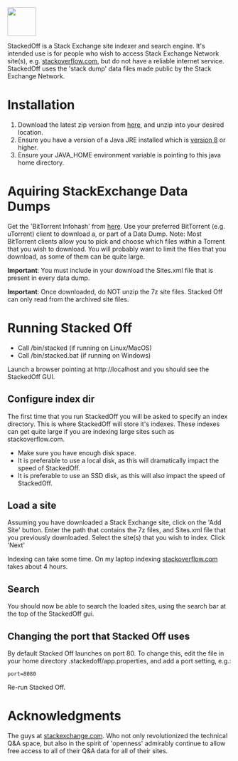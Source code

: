 <img height="64px" src="https://github.com/benjwarner/stacked/blob/master/src/main/resources/webapp/stacked-off-white.png"/>

StackedOff is a Stack Exchange site indexer and search engine.  It's
intended use is for people who wish to access Stack Exchange Network site(s), 
e.g. <a href="stackoverflow.com">stackoverflow.com</a>, but do not have a reliable internet service.  
StackedOff uses the 'stack dump' data files made public by the Stack Exchange Network.

# Installation
1. Download the latest zip version from <a href="https://github.com/benjwarner/stacked">here</a>, and unzip into your desired location.
2. Ensure you have a version of a Java JRE installed which is <a href="https://www.oracle.com/technetwork/java/javase/downloads/jre8-downloads-2133155.html">version 8</a> or higher.
3. Ensure your JAVA_HOME environment variable is pointing to this java home directory.

# Aquiring StackExchange Data Dumps
Get the 'BitTorrent Infohash' from <a href="https://meta.stackexchange.com/questions/224873/all-stack-exchange-data-dumps">here</a>.
Use your preferred BitTorrent (e.g. uTorrent) client to download a, or part of a Data Dump.
Note: Most BitTorrent clients allow you to pick and choose which files _within_ a Torrent that you
wish to download.  You will probably want to limit the files that you download, as some of them can be 
quite large.

**Important**: You must include in your download the Sites.xml file that is present in every data dump.

**Important**: Once downloaded, do NOT unzip the 7z site files.  Stacked Off can only read from the archived site files.

# Running Stacked Off
* Call <unzipped-location>/bin/stacked (if running on Linux/MacOS)
* Call <unzipped-location>/bin/stacked.bat (if running on Windows)

Launch a browser pointing at http://localhost and you should see the StackedOff GUI.

## Configure index dir
The first time that you run StackedOff you will be asked to specify an index directory.  This is where StackedOff
will store it's indexes.  These indexes can get quite large if you are indexing large sites such as stackoverflow.com.

* Make sure you have enough disk space.  
* It is preferable to use a local disk, as this will dramatically impact the speed of StackedOff.
* It is preferable to use an SSD disk, as this will also impact the speed of StackedOff.

## Load a site
Assuming you have downloaded a Stack Exchange site, click on the 'Add Site' button.
Enter the path that contains the 7z files, and Sites.xml file that you previously downloaded.
Select the site(s) that you wish to index.  Click 'Next'

Indexing can take some time.  On my laptop indexing <a href="stackoverflow.com">stackoverflow.com</a> takes about 4 hours.

## Search
You should now be able to search the loaded sites, using the search bar at the top of the StackedOff gui.

## Changing the port that Stacked Off uses
By default Stacked Off launches on port 80.
To change this, edit the file in your home directory .stackedoff/app.properties, and add a port setting, e.g.:

`port=8080`

Re-run Stacked Off.

# Acknowledgments
The guys at <a href="https://stackexchange.com/">stackexchange.com</a>.  Who not only revolutionized the 
technical Q&A space, but also in the spirit of 'openness' admirably continue to allow free access to all of their
Q&A data for all of their sites.
